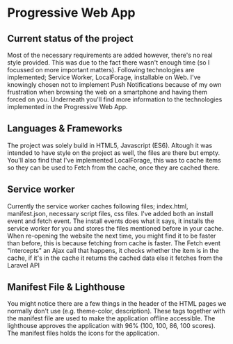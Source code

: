 # Progressive Web App

## Current status of the project
Most of the necessary requirements are added however, there's no real style provided. This was due to the fact there wasn't enough time (so I focussed on more important matters). Following technologies are implemented; Service Worker, LocalForage, installable on Web. I've knowingly chosen not to implement Push Notifications because of my own frustration when browsing the web on a smartphone and having them forced on you. Underneath you'll find more information to the technologies implemented in the Progressive Web App.
## Languages & Frameworks
The project was solely build in HTML5, Javascript (ES6). Altough it was intended to have style on the project as well, the files are there but empty. You'll also find that I've implemented LocalForage, this was to cache items so they can be used to Fetch from the cache, once they are cached there. 

## Service worker
Currently the service worker caches following files; index.html, manifest.json, necessary script files, css files. I've added both an install event and fetch event. The install events does what it says, it installs the service worker for you and stores the files mentioned before in your cache. When re-opening the website the next time, you might find it to be faster than before, this is because fetching from cache is faster.
The Fetch event "intercepts" an Ajax call that happens, it checks whether the item is in the cache, if it's in the cache it returns the cached data else it fetches from the Laravel API
## Manifest File & Lighthouse
You might notice there are a few things in the header of the HTML pages we normally don't use (e.g. theme-color, description). These tags together with the manifest file are used to make the application offline accessible. The lighthouse approves the application with 96% (100, 100, 86, 100 scores). The manifest files holds the icons for the application.

